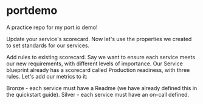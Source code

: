 # portdemo
A practice repo for my port.io demo!

Update your service's scorecard.
Now let's use the properties we created to set standards for our services.

Add rules to existing scorecard.
Say we want to ensure each service meets our new requirements, with different levels of importance. Our Service blueprint already has a scorecard called Production readiness, with three rules.
Let's add our metrics to it:

Bronze - each service must have a Readme (we have already defined this in the quickstart guide).
Silver - each service must have an on-call defined.
